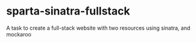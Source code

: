 # sparta-sinatra-fullstack
A task to create a full-stack website with two resources using sinatra, and mockaroo
